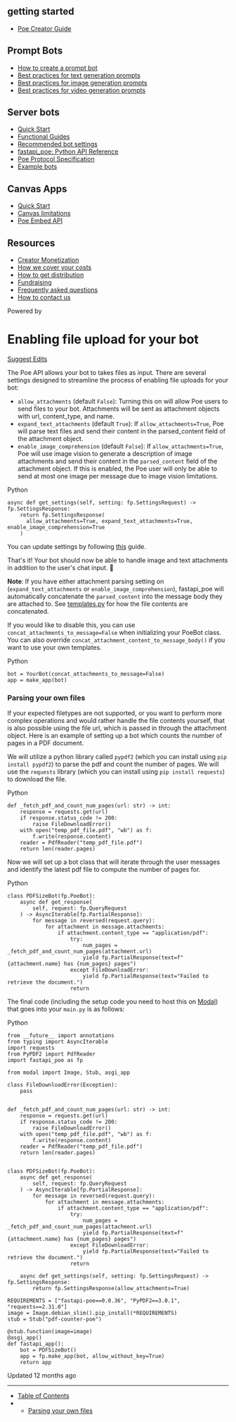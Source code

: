 getting started
---------------

* [Poe Creator Guide](/docs/welcome-to-poe-for-creators)

Prompt Bots
-----------

* [How to create a prompt bot](/docs/how-to-create-a-prompt-bot)
* [Best practices for text generation prompts](/docs/best-practice-text-generation)
* [Best practices for image generation prompts](/docs/best-practices-image-generation-bots)
* [Best practices for video generation prompts](/docs/best-practices-for-video-generation-prompts)

Server bots
-----------

* [Quick Start](/docs/quick-start)
* [Functional Guides](/docs/server-bots-functional-guides)
* [Recommended bot settings](/docs/recommended-bot-settings)
* [fastapi\_poe: Python API Reference](/docs/fastapi_poe-python-reference)
* [Poe Protocol Specification](/docs/poe-protocol-specification)
* [Example bots](/docs/examples)

Canvas Apps
-----------

* [Quick Start](/docs/canvas-app-quick-start)
* [Canvas limitations](/docs/canvas-limitations)
* [Poe Embed API](/docs/poe-embed-api)

Resources
---------

* [Creator Monetization](/docs/creator-monetization)
* [How we cover your costs](/docs/how-we-cover-your-costs)
* [How to get distribution](/docs/how-to-get-distribution)
* [Fundraising](/docs/fundraising)
* [Frequently asked questions](/docs/frequently-asked-questions)
* [How to contact us](/docs/how-to-contact-us)

Powered by

Enabling file upload for your bot
=================================

[Suggest Edits](/edit/enabling-file-upload-for-your-bot)

The Poe API allows your bot to takes files as input. There are several settings designed to streamline the process of enabling file uploads for your bot:

* `allow_attachments` (default `False`): Turning this on will allow Poe users to send files to your bot. Attachments will be sent as attachment objects with url, content\_type, and name.
* `expand_text_attachments` (default `True`): If `allow_attachments=True`, Poe will parse text files and send their content in the parsed\_content field of the attachment object.
* `enable_image_comprehension` (default `False`): If `allow_attachments=True`, Poe will use image vision to generate a description of image attachments and send their content in the `parsed_content` field of the attachment object. If this is enabled, the Poe user will only be able to send at most one image per message due to image vision limitations.

Python

```
async def get_settings(self, setting: fp.SettingsRequest) -> fp.SettingsResponse:
    return fp.SettingsResponse(
      allow_attachments=True, expand_text_attachments=True, enable_image_comprehension=True
    )

```

You can update settings by following [this](/docs/updating-bot-settings) guide.

That's it! Your bot should now be able to handle image and text attachments in addition to the user's chat input. 🎉

  

**Note**: If you have either attachment parsing setting on (`expand_text_attachments` or `enable_image_comprehension`), fastapi\_poe will automatically concatenate the `parsed_content` into the message body they are attached to. See [templates.py](https://github.com/poe-platform/fastapi_poe/blob/main/src/fastapi_poe/templates.py) for how the file contents are concatenated.

If you would like to disable this, you can use `concat_attachments_to_message=False` when initializing your PoeBot class. You can also override `concat_attachment_content_to_message_body()` if you want to use your own templates.

Python

```
bot = YourBot(concat_attachments_to_message=False)  
app = make_app(bot)

```

### Parsing your own files

If your expected filetypes are not supported, or you want to perform more complex operations and would rather handle the file contents yourself, that is also possible using the file url, which is passed in through the attachment object. Here is an example of setting up a bot which counts the number of pages in a PDF document.

We will utilize a python library called `pypdf2` (which you can install using `pip install pypdf2`) to parse the pdf and count the number of pages. We will use the `requests` library (which you can install using `pip install requests`) to download the file.

Python

```
def _fetch_pdf_and_count_num_pages(url: str) -> int:
    response = requests.get(url)
    if response.status_code != 200:
        raise FileDownloadError()
    with open("temp_pdf_file.pdf", "wb") as f:
        f.write(response.content)
    reader = PdfReader("temp_pdf_file.pdf")
    return len(reader.pages)

```

Now we will set up a bot class that will iterate through the user messages and identify the latest pdf file to compute the number of pages for.

Python

```
class PDFSizeBot(fp.PoeBot):
    async def get_response(
        self, request: fp.QueryRequest
    ) -> AsyncIterable[fp.PartialResponse]:
        for message in reversed(request.query):
            for attachment in message.attachments:
                if attachment.content_type == "application/pdf":
                    try:
                        num_pages = _fetch_pdf_and_count_num_pages(attachment.url)
                        yield fp.PartialResponse(text=f"{attachment.name} has {num_pages} pages")
                    except FileDownloadError:
                        yield fp.PartialResponse(text="Failed to retrieve the document.")
                    return

```

The final code (including the setup code you need to host this on [Modal](https://modal.com/)) that goes into your `main.py` is as follows:

Python

```
from __future__ import annotations
from typing import AsyncIterable
import requests
from PyPDF2 import PdfReader
import fastapi_poe as fp

from modal import Image, Stub, asgi_app

class FileDownloadError(Exception):
    pass


def _fetch_pdf_and_count_num_pages(url: str) -> int:
    response = requests.get(url)
    if response.status_code != 200:
        raise FileDownloadError()
    with open("temp_pdf_file.pdf", "wb") as f:
        f.write(response.content)
    reader = PdfReader("temp_pdf_file.pdf")
    return len(reader.pages)


class PDFSizeBot(fp.PoeBot):
    async def get_response(
        self, request: fp.QueryRequest
    ) -> AsyncIterable[fp.PartialResponse]:
        for message in reversed(request.query):
            for attachment in message.attachments:
                if attachment.content_type == "application/pdf":
                    try:
                        num_pages = _fetch_pdf_and_count_num_pages(attachment.url)
                        yield fp.PartialResponse(text=f"{attachment.name} has {num_pages} pages")
                    except FileDownloadError:
                        yield fp.PartialResponse(text="Failed to retrieve the document.")
                    return

    async def get_settings(self, setting: fp.SettingsRequest) -> fp.SettingsResponse:
        return fp.SettingsResponse(allow_attachments=True)
    
REQUIREMENTS = ["fastapi-poe==0.0.36", "PyPDF2==3.0.1", "requests==2.31.0"]
image = Image.debian_slim().pip_install(*REQUIREMENTS)
stub = Stub("pdf-counter-poe")

@stub.function(image=image)
@asgi_app()
def fastapi_app():
    bot = PDFSizeBot()
    app = fp.make_app(bot, allow_without_key=True)
    return app

```

Updated 12 months ago

---

* [Table of Contents](#)
* + [Parsing your own files](#parsing-your-own-files)